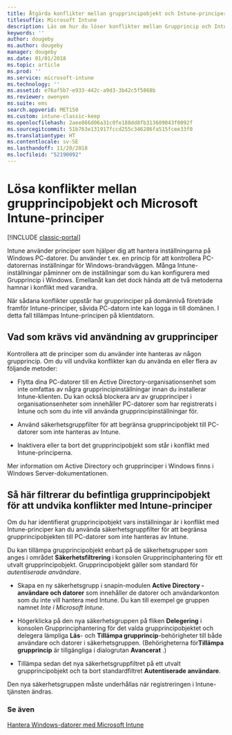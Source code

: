 ```yaml
---
title: Åtgärda konflikter mellan grupprincipobjekt och Intune-principer
titlesuffix: Microsoft Intune
description: Läs om hur du löser konflikter mellan Grupprincip och Intune-konfigurationsprinciper.
keywords: ''
author: dougeby
ms.author: dougeby
manager: dougeby
ms.date: 01/01/2018
ms.topic: article
ms.prod: ''
ms.service: microsoft-intune
ms.technology: ''
ms.assetid: e76af5b7-e933-442c-a9d3-3b42c5f5868b
ms.reviewer: owenyen
ms.suite: ems
search.appverid: MET150
ms.custom: intune-classic-keep
ms.openlocfilehash: 2aee866d06a31c0fe188dd8fb313609043f0092f
ms.sourcegitcommit: 51b763e131917fccd255c346286fa515fcee33f0
ms.translationtype: HT
ms.contentlocale: sv-SE
ms.lasthandoff: 11/20/2018
ms.locfileid: "52190092"
---
```

# <a name="resolve-group-policy-objects-gpo-and-microsoft-intune-policy-conflicts"></a>Lösa konflikter mellan grupprincipobjekt och Microsoft Intune-principer

[!INCLUDE [classic-portal](includes/classic-portal.md)]

Intune använder principer som hjälper dig att hantera inställningarna på Windows PC-datorer. Du använder t.ex. en princip för att kontrollera PC-datorernas inställningar för Windows-brandväggen. Många Intune-inställningar påminner om de inställningar som du kan konfigurera med Grupprincip i Windows. Emellanåt kan det dock hända att de två metoderna hamnar i konflikt med varandra.

När sådana konflikter uppstår har grupprinciper på domännivå företräde framför Intune-principer, såvida PC-datorn inte kan logga in till domänen. I detta fall tillämpas Intune-principen på klientdatorn.

## <a name="what-to-do-if-you-are-using-group-policy"></a>Vad som krävs vid användning av grupprinciper
Kontrollera att de principer som du använder inte hanteras av någon grupprincip. Om du vill undvika konflikter kan du använda en eller flera av följande metoder:

-   Flytta dina PC-datorer till en Active Directory-organisationsenhet som inte omfattas av några grupprincipinställningar innan du installerar Intune-klienten. Du kan också blockera arv av grupprinciper i organisationsenheter som innehåller PC-datorer som har registrerats i Intune och som du inte vill använda grupprincipinställningar för.

-   Använd säkerhetsgruppfilter för att begränsa grupprincipobjekt till PC-datorer som inte hanteras av Intune.

-   Inaktivera eller ta bort det grupprincipobjekt som står i konflikt med Intune-principerna.

Mer information om Active Directory och grupprinciper i Windows finns i Windows Server-dokumentationen.

## <a name="how-to-filter-existing-gpos-to-avoid-conflicts-with-intune-policy"></a>Så här filtrerar du befintliga grupprincipobjekt för att undvika konflikter med Intune-principer
Om du har identifierat grupprincipobjekt vars inställningar är i konflikt med Intune-principer kan du använda säkerhetsgruppfilter för att begränsa grupprincipobjekten till PC-datorer som inte hanteras av Intune.

<!--- ### Use WMI filters
WMI filters selectively apply GPOs to computers that satisfy the conditions of a query. To apply a WMI filter, deploy a WMI class instance to all PCs in the enterprise before you enroll any PCs in the Intune service.

#### To apply WMI filters to a GPO

1.  Create a management object file by copying and pasting the following into a text file, and then saving it to a convenient location as **WIT.mof**. The file contains the WMI class instance that you deploy to PCs that you want to enroll in the Intune service.

    ```
    //Beginning of MOF file.
    #pragma classflags("forceupdate")
    #pragma namespace ("\\\\.\\Root")
    instance of __Namespace
    {
       Name = "WindowsIntune";
    };

    #pragma namespace ("\\\\.\\Root\\WindowsIntune")
    [
       Description("This class defines Microsoft Intune common properties")
    ]
    class WindowsIntune_ManagedNode
    {
       [ read, Description("This defines whether Microsoft Intune Policy is enabled"): DisableOverride ToSubClass ]
       boolean WindowsIntunePolicyEnabled;
       [ read, key, Description("This property defines the version." "Example: 1.0"): ToSubClass ]
       string Version;
    };

    instance of WindowsIntune_ManagedNode
    {
       Version = "1.0";
       WindowsIntunePolicyEnabled = 1;
    };
    ```

2.  Use either a startup script or Group Policy to deploy the file. The following is the deployment command for the startup script. The WMI class instance must be deployed before you enroll client PCs in the Intune service.

    **C:/Windows/System32/Wbem/MOFCOMP &lt;path to MOF file&gt;\wit.mof**

3.  Run either of the following commands to create the WMI filters, depending on whether the GPO you want to filter applies to PCs that are managed by using Intune or to PCs that are not managed by using Intune.

    -   For GPOs that apply to PCs that are not managed by using Intune, use the following:

        ```
        Namespace:root\WindowsIntune
        Query:  SELECT WindowsIntunePolicyEnabled FROM WindowsIntune_ManagedNode WHERE WindowsIntunePolicyEnabled=0
        ```

    -   For GPOs that apply to PCs that are managed by Intune, use the following:

        ```
        Namespace:root\WindowsIntune
        Query:  SELECT WindowsIntunePolicyEnabled FROM WindowsIntune_ManagedNode WHERE WindowsIntunePolicyEnabled=1
        ```

4.  Edit the GPO in the Group Policy Management console to apply the WMI filter that you created in the previous step.

    -   For GPOs that should apply only to PCs that you want to manage by using Intune, apply the filter **WindowsIntunePolicyEnabled=1**.

    -   For GPOs that should apply only to PCs that you do not want to manage by using Intune, apply the filter **WindowsIntunePolicyEnabled=0**.

For more information about how to apply WMI filters in Group Policy, see the blog post [Security Filtering, WMI Filtering, and Item-level Targeting in Group Policy Preferences](http://go.microsoft.com/fwlink/?LinkId=177883). --->


Du kan tillämpa grupprincipobjekt enbart på de säkerhetsgrupper som anges i området **Säkerhetsfiltrering** i konsolen Grupprinciphantering för ett utvalt grupprincipobjekt. Grupprincipobjekt gäller som standard för *autentiserade användare*.

-   Skapa en ny säkerhetsgrupp i snapin-modulen **Active Directory - användare och datorer** som innehåller de datorer och användarkonton som du inte vill hantera med Intune. Du kan till exempel ge gruppen namnet *Inte i Microsoft Intune*.

-   Högerklicka på den nya säkerhetsgruppen på fliken **Delegering** i konsolen Grupprinciphantering för det valda grupprincipobjektet och delegera lämpliga **Läs**- och **Tillämpa grupprincip**-behörigheter till både användare och datorer i säkerhetsgruppen. (Behörigheterna för**Tillämpa grupprincip** är tillgängliga i dialogrutan **Avancerat** .)

-   Tillämpa sedan det nya säkerhetsgruppfiltret på ett utvalt grupprincipobjekt och ta bort standardfiltret **Autentiserade användare**.

Den nya säkerhetsgruppen måste underhållas när registreringen i Intune-tjänsten ändras.

### <a name="see-also"></a>Se även
[Hantera Windows-datorer med Microsoft Intune](manage-windows-pcs-with-microsoft-intune.md)
